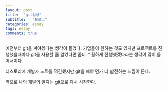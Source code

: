 ```yaml
---
layout: post
title:  "git입성"
subtitle:   "블로그"
categories: essay
tags: essay
comments: true
---
```


예전부터 git을 써야겠다는 생각이 들었다.
기업들이 원하는 것도 있지만 프로젝트를 진행했을때마다 git을 사용할 줄 알았다면 좀더
수월하게 진행했겠다라는 생각이 많이 들어서이다.

티스토리에 개발자 노트를 적긴했지만 git을 해야 먼가 더 발전하는 느낌이 든다.

앞으로 나의 개발의 일지는 git으로 다시 시작한다.
